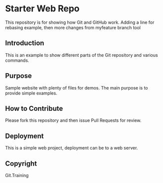 # Starter Web Repo

This repository is for showing how Git and GitHub work.  Adding a line for rebasing example, then more changes from myfeature branch tool

## Introduction

This is an example to show different parts of the Git repository and various commands.

## Purpose

Sample website with plenty of files for demos. The main purpose is to provide simple examples.

## How to Contribute

Please fork this repository and then issue Pull Requests for review.

## Deployment

This is a simple web project, deployment can be to a web server.

## Copyright

Git.Training